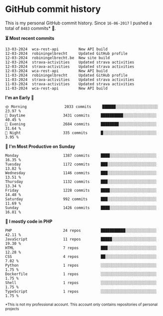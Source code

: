 # GitHub commit history
This is my personal GitHub commit history. Since <!--START_SECTION:first-commit-date-->`16-06-2017`<!--END_SECTION:first-commit-date--> I pushed a total of <!--START_SECTION:total-commit-count-->`8483`<!--END_SECTION:total-commit-count--> commits* 🎉.

<!--START_SECTION:most-recent-commits-->
**⏳ Most recent commits**
                                        
```text
13-03-2024  wca-rest-api         New API build
12-03-2024  robiningelbrecht     Updated GitHub profile
12-03-2024  robiningelbrecht.be  New site build
12-03-2024  strava-activities    Updated strava activities
12-03-2024  strava-activities    Updated strava activities
12-03-2024  wca-rest-api         New API build
11-03-2024  robiningelbrecht     Updated GitHub profile
11-03-2024  strava-activities    Updated strava activities
11-03-2024  strava-activities    Updated strava activities
11-03-2024  wca-rest-api         New API build
```
<!--END_SECTION:most-recent-commits-->  

<!--START_SECTION:commits-per-day-time-->
**I&#039;m an Early 🐤**

```text
🌞 Morning                 2033 commits     ██████░░░░░░░░░░░░░░░░░░░   23.97 %
🌆 Daytime                 3431 commits     ██████████░░░░░░░░░░░░░░░   40.45 %
🌃 Evening                 2684 commits     ████████░░░░░░░░░░░░░░░░░   31.64 %
🌙 Night                   335 commits      █░░░░░░░░░░░░░░░░░░░░░░░░   3.95 %
```
<!--END_SECTION:commits-per-day-time-->  

<!--START_SECTION:commits-per-weekday-->
**📅 I&#039;m Most Productive on Sunday**

```text
Monday                    1387 commits     ████░░░░░░░░░░░░░░░░░░░░░   16.35 %
Tuesday                   1172 commits     ███░░░░░░░░░░░░░░░░░░░░░░   13.82 %
Wednesday                 1146 commits     ███░░░░░░░░░░░░░░░░░░░░░░   13.51 %
Thursday                  1132 commits     ███░░░░░░░░░░░░░░░░░░░░░░   13.34 %
Friday                    1228 commits     ████░░░░░░░░░░░░░░░░░░░░░   14.48 %
Saturday                  992 commits      ███░░░░░░░░░░░░░░░░░░░░░░   11.69 %
Sunday                    1426 commits     ████░░░░░░░░░░░░░░░░░░░░░   16.81 %
```
<!--END_SECTION:commits-per-weekday-->  

<!--START_SECTION:repos-per-language-->
**💬 I mostly code in PHP**

```text
PHP                       24 repos         ███████████░░░░░░░░░░░░░░   42.11 %
JavaScript                11 repos         █████░░░░░░░░░░░░░░░░░░░░   19.30 %
HTML                      7 repos          ███░░░░░░░░░░░░░░░░░░░░░░   12.28 %
CSS                       4 repos          ██░░░░░░░░░░░░░░░░░░░░░░░   7.02 %
Python                    1 repos          ░░░░░░░░░░░░░░░░░░░░░░░░░   1.75 %
Dockerfile                1 repos          ░░░░░░░░░░░░░░░░░░░░░░░░░   1.75 %
Shell                     1 repos          ░░░░░░░░░░░░░░░░░░░░░░░░░   1.75 %
TypeScript                1 repos          ░░░░░░░░░░░░░░░░░░░░░░░░░   1.75 %
```
<!--END_SECTION:repos-per-language-->  

<sub>*This is not my professional account. This account only contains repositories of personal projects</sub>
